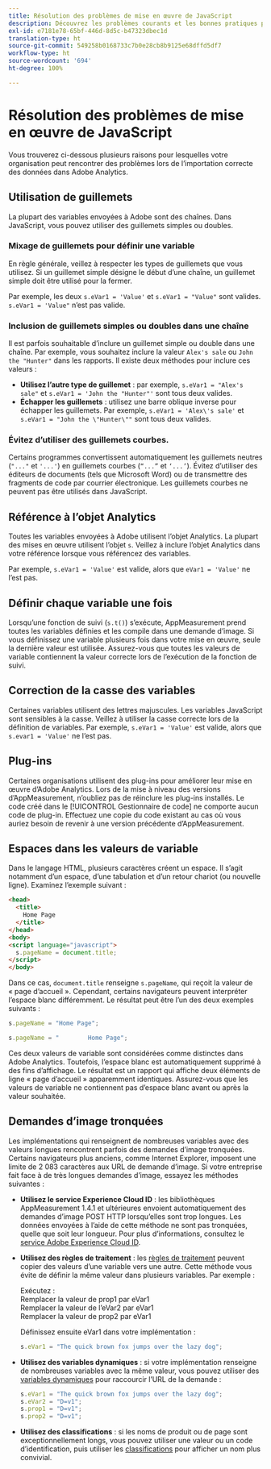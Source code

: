 ```yaml
---
title: Résolution des problèmes de mise en œuvre de JavaScript
description: Découvrez les problèmes courants et les bonnes pratiques pour résoudre les problèmes de votre mise en œuvre JavaScript.
exl-id: e7181e78-65bf-446d-8d5c-b47323dbec1d
translation-type: ht
source-git-commit: 549258b0168733c7b0e28cb8b9125e68dffd5df7
workflow-type: ht
source-wordcount: '694'
ht-degree: 100%

---
```


# Résolution des problèmes de mise en œuvre de JavaScript

Vous trouverez ci-dessous plusieurs raisons pour lesquelles votre organisation peut rencontrer des problèmes lors de l’importation correcte des données dans Adobe Analytics.

## Utilisation de guillemets

La plupart des variables envoyées à Adobe sont des chaînes. Dans JavaScript, vous pouvez utiliser des guillemets simples ou doubles.

### Mixage de guillemets pour définir une variable

En règle générale, veillez à respecter les types de guillemets que vous utilisez. Si un guillemet simple désigne le début d’une chaîne, un guillemet simple doit être utilisé pour la fermer.

Par exemple, les deux `s.eVar1 = 'Value'` et `s.eVar1 = "Value"` sont valides. `s.eVar1 = 'Value"` n’est pas valide.

### Inclusion de guillemets simples ou doubles dans une chaîne

Il est parfois souhaitable d’inclure un guillemet simple ou double dans une chaîne. Par exemple, vous souhaitez inclure la valeur `Alex's sale` ou `John the "Hunter"` dans les rapports. Il existe deux méthodes pour inclure ces valeurs :

* **Utilisez l’autre type de guillemet** : par exemple, `s.eVar1 = "Alex's sale"` et `s.eVar1 = 'John the "Hunter"'` sont tous deux valides.
* **Échapper les guillemets** : utilisez une barre oblique inverse pour échapper les guillemets. Par exemple, `s.eVar1 = 'Alex\'s sale'` et `s.eVar1 = "John the \"Hunter\""` sont tous deux valides.

### Évitez d’utiliser des guillemets courbes.

Certains programmes convertissent automatiquement les guillemets neutres (`"..."` et `'...'`) en guillemets courbes (`“...”` et `‘...’`). Évitez d’utiliser des éditeurs de documents (tels que Microsoft Word) ou de transmettre des fragments de code par courrier électronique. Les guillemets courbes ne peuvent pas être utilisés dans JavaScript.

## Référence à l’objet Analytics

Toutes les variables envoyées à Adobe utilisent l’objet Analytics. La plupart des mises en œuvre utilisent l’objet `s`. Veillez à inclure l’objet Analytics dans votre référence lorsque vous référencez des variables.

Par exemple, `s.eVar1 = 'Value'` est valide, alors que `eVar1 = 'Value'` ne l’est pas.

## Définir chaque variable une fois

Lorsqu’une fonction de suivi (`s.t()`) s’exécute, AppMeasurement prend toutes les variables définies et les compile dans une demande d’image. Si vous définissez une variable plusieurs fois dans votre mise en œuvre, seule la dernière valeur est utilisée. Assurez-vous que toutes les valeurs de variable contiennent la valeur correcte lors de l’exécution de la fonction de suivi.

## Correction de la casse des variables

Certaines variables utilisent des lettres majuscules. Les variables JavaScript sont sensibles à la casse. Veillez à utiliser la casse correcte lors de la définition de variables. Par exemple, `s.eVar1 = 'Value'` est valide, alors que `s.evar1 = 'Value'` ne l’est pas.

## Plug-ins

Certaines organisations utilisent des plug-ins pour améliorer leur mise en œuvre d’Adobe Analytics. Lors de la mise à niveau des versions d’AppMeasurement, n’oubliez pas de réinclure les plug-ins installés. Le code créé dans le [!UICONTROL Gestionnaire de code] ne comporte aucun code de plug-in. Effectuez une copie du code existant au cas où vous auriez besoin de revenir à une version précédente d’AppMeasurement.

## Espaces dans les valeurs de variable

Dans le langage HTML, plusieurs caractères créent un espace. Il s’agit notamment d’un espace, d’une tabulation et d’un retour chariot (ou nouvelle ligne). Examinez l’exemple suivant :

```html
<head>
  <title>
    Home Page
  </title>
</head>
<body>
<script language="javascript">
  s.pageName = document.title;
</script>
</body>
```

Dans ce cas, `document.title` renseigne `s.pageName`, qui reçoit la valeur de « page d’accueil ». Cependant, certains navigateurs peuvent interpréter l’espace blanc différemment. Le résultat peut être l’un des deux exemples suivants :

```js
s.pageName = "Home Page";
```

```js
s.pageName = "        Home Page";
```

Ces deux valeurs de variable sont considérées comme distinctes dans Adobe Analytics. Toutefois, l’espace blanc est automatiquement supprimé à des fins d’affichage. Le résultat est un rapport qui affiche deux éléments de ligne « page d’accueil » apparemment identiques. Assurez-vous que les valeurs de variable ne contiennent pas d’espace blanc avant ou après la valeur souhaitée.

## Demandes d’image tronquées

Les implémentations qui renseignent de nombreuses variables avec des valeurs longues rencontrent parfois des demandes d’image tronquées. Certains navigateurs plus anciens, comme Internet Explorer, imposent une limite de 2 083 caractères aux URL de demande d’image. Si votre entreprise fait face à de très longues demandes d’image, essayez les méthodes suivantes :

* **Utilisez le service Experience Cloud ID** : les bibliothèques AppMeasurement 1.4.1 et ultérieures envoient automatiquement des demandes d’image POST HTTP lorsqu’elles sont trop longues. Les données envoyées à l’aide de cette méthode ne sont pas tronquées, quelle que soit leur longueur. Pour plus d’informations, consultez le [service Adobe Experience Cloud ID](https://docs.adobe.com/content/help/fr-FR/id-service/using/home.html).
* **Utilisez des règles de traitement** : les [règles de traitement](/help/admin/admin/c-processing-rules/processing-rules.md) peuvent copier des valeurs d’une variable vers une autre. Cette méthode vous évite de définir la même valeur dans plusieurs variables. Par exemple :

   Exécutez :<br>
Remplacer la valeur de prop1 par eVar1<br>
Remplacer la valeur de l’eVar2 par eVar1<br>
Remplacer la valeur de prop2 par eVar1<br>

   Définissez ensuite eVar1 dans votre implémentation :

   ```js
   s.eVar1 = "The quick brown fox jumps over the lazy dog";
   ```

* **Utilisez des variables dynamiques** : si votre implémentation renseigne de nombreuses variables avec la même valeur, vous pouvez utiliser des [variables dynamiques](/help/implement/vars/page-vars/dynamic-variables.md) pour raccourcir l’URL de la demande :

   ```js
   s.eVar1 = "The quick brown fox jumps over the lazy dog";
   s.eVar2 = "D=v1";
   s.prop1 = "D=v1";
   s.prop2 = "D=v1";
   ```

* **Utilisez des classifications** : si les noms de produit ou de page sont exceptionnellement longs, vous pouvez utiliser une valeur ou un code d’identification, puis utiliser les [classifications](/help/components/classifications/c-classifications.md) pour afficher un nom plus convivial.
